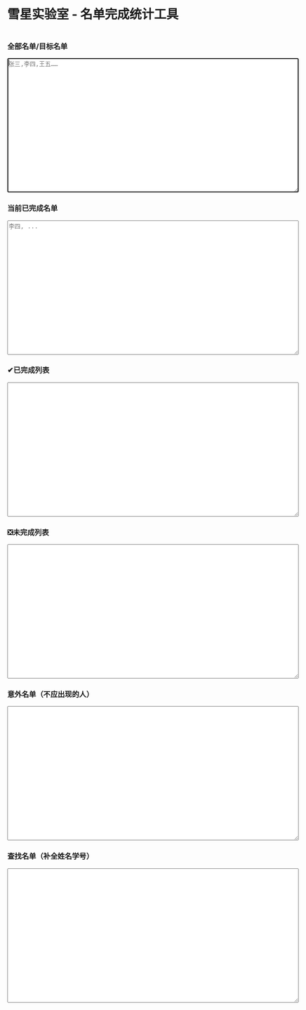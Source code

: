 <!DOCTYPE html>
<head>
    <meta http-equiv="Content-Type" content="text/html;charset=UTF-8">
<style>
    .row {
        display: flex;
        flex-direction: row;
        flex-wrap: wrap;
    }
</style>
<script>
    (() => {
        /* 并集 */
        const union = (a, b) => a.concat(b.filter(v => !a.includes(v))); /* [1,2,3,4,5] */
        /* 交集 */
        const intersection = (a, b) => a.filter(v => b.includes(v)); /* [2] */
        /* diff */
        const difference = (a, b) => a.concat(b).filter(v => !a.includes(v) || !b.includes(v)); /* [1,3,4,5] */
        /* 减集 */
        const subtract = (a, b) => a.filter(v => !b.includes(v)); /* [2] */
        /* 名单匹配 */
        const listMatch = (a, b) => a.filter(val => b.filter(vb => val.match('\\b' + vb + '\\b')).length);
        // 
        const update = () => {
            const 当前名单文本 = document.querySelector('#current').value
            const 目标名单 = document.querySelector('#target').value.split(/\r?\n|,|\|/).map(e => e.trim())
            let 当前名单 = 当前名单文本.split(/\r?\n|,|\|/).map(e => e.trim())
            当前名单 = 当前名单.concat(目标名单.map(e => (e => e && e[0])(当前名单文本.match(e))).filter(e => e))
            document.querySelector('#done').value = intersection(目标名单, 当前名单).join(",")
            document.querySelector('#a-b').value = subtract(目标名单, 当前名单).join(",")
            document.querySelector('#b-a').value = subtract(当前名单, 目标名单).join(",")
            // document.querySelector('#diff').value = difference(目标名单, 当前名单).join(",")
            document.querySelector('#match').value = listMatch(目标名单, 当前名单).join("\n")
        }
        window.update = update
    })()
</script>
</head>


# 雪星实验室 - 名单完成统计工具


<div class=row>
    <div class=col>
        <h3>全部名单/目标名单</h3>
        <textarea rows=20 cols=80 id="target" autofocus=true oninput="update()" placeholder="张三,李四,王五……"></textarea>
    </div>
    <div class=col>
        <h3>当前已完成名单</h3>
    <textarea rows=20 cols=80 id="current" oninput="update()" placeholder="李四, ..."></textarea>
    </div>
</div>
<div class=row>
    <div class=col>
        <h3>✔已完成列表</h3>
        <textarea rows=20 cols=80 id="done" readonly=true></textarea>
    </div>
    <div class=col>
        <h3>❎未完成列表</h3>
        <textarea rows=20 cols=80 id="a-b" readonly=true></textarea>
    </div>
    <div class=col>
        <h3>意外名单（不应出现的人）</h3>
        <textarea rows=20 cols=80 id="b-a" readonly=true></textarea>
    </div>
    <div class=col>
        <h3>查找名单（补全姓名学号）</h3>
        <textarea rows=20 cols=80 id="match" readonly=true></textarea>
    </div>
</div>